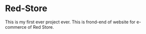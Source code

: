 # Red-Store
This is my first ever project ever. 
This is frond-end of website for e-commerce of Red Store.

